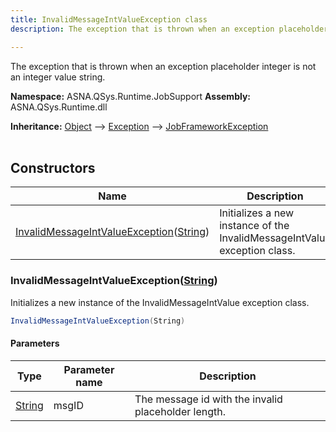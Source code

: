 ```yaml
---
title: InvalidMessageIntValueException class
description: The exception that is thrown when an exception placeholder integer is not an integer value string.

---
```


The exception that is thrown when an exception placeholder integer is not an integer value string.

**Namespace:** ASNA.QSys.Runtime.JobSupport
**Assembly:** ASNA.QSys.Runtime.dll

**Inheritance:** [Object](https://docs.microsoft.com/en-us/dotnet/api/system.object) --> [Exception](https://docs.microsoft.com/en-us/dotnet/api/system.exception) --> [JobFrameworkException](/reference/runtime/qsys-runtime-job-support/job-framework-exception.html)
<br>
<br>

## Constructors

| Name | Description |
| --- | --- |
| [InvalidMessageIntValueException](#invalidmessageintvalueexceptionstring)([String](https://docs.microsoft.com/en-us/dotnet/api/system.string)) | Initializes a new instance of the InvalidMessageIntValue exception class.

### InvalidMessageIntValueException([String](https://docs.microsoft.com/en-us/dotnet/api/system.string))

Initializes a new instance of the InvalidMessageIntValue exception class.

```cs
InvalidMessageIntValueException(String)
```

#### Parameters

| Type | Parameter name | Description
| --- | --- | ---
| [String](https://docs.microsoft.com/en-us/dotnet/api/system.string) | msgID | The message id with the invalid placeholder length.
